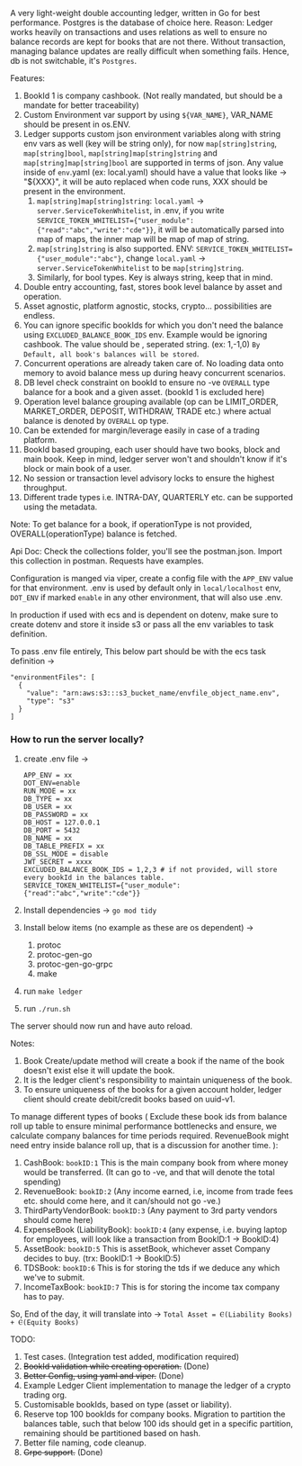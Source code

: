 A very light-weight double accounting ledger, written in Go for best performance.
Postgres is the database of choice here.
Reason:
     Ledger works heavily on transactions and uses relations as well to ensure no balance records are kept for books that are not there.
     Without transaction, managing balance updates are really difficult when something fails. Hence, db is not switchable, it's `Postgres`.

Features:
1. BookId 1 is company cashbook. (Not really mandated, but should be a mandate for better traceability)
2. Custom Environment var support by using `${VAR_NAME}`, VAR_NAME should be present in os.ENV.
3. Ledger supports custom json environment variables along with string env vars as well (key will be string only),
   for now `map[string]string`, `map[string]bool`, `map[string]map[string]string` and `map[string]map[string]bool` are supported in terms of json.
   Any value inside of `env`.yaml (ex: local.yaml) should have a value that looks like -> "${XXX}",
   it will be auto replaced when code runs, XXX should be present in the environment.
     1. `map[string]map[string]string`: `local.yaml` -> `server.ServiceTokenWhitelist`, in .env, if you write `SERVICE_TOKEN_WHITELIST={"user_module":{"read":"abc","write":"cde"}}`,
        it will be automatically parsed into map of maps, the inner map will be map of map of string.
     2. `map[string]string` is also supported. ENV: `SERVICE_TOKEN_WHITELIST={"user_module":"abc"}`, change `local.yaml` -> `server.ServiceTokenWhitelist` to be `map[string]string`.
     3. Similarly, for bool types. Key is always string, keep that in mind.
4. Double entry accounting, fast, stores book level balance by asset and operation. 
5. Asset agnostic, platform agnostic, stocks, crypto... possibilities are endless.
6. You can ignore specific bookIds for which you don't need the balance using `EXCLUDED_BALANCE_BOOK_IDS` env. Example would be ignoring cashbook. The value should be , seperated string. (ex: 1,-1,0)  `By Default, all book's balances will be stored`. 
7. Concurrent operations are already taken care of. No loading data onto memory to avoid balance mess up during heavy concurrent scenarios.
8. DB level check constraint on bookId to ensure no -ve `OVERALL` type balance for a book and a given asset. (bookId 1 is excluded here)
9. Operation level balance grouping available (op can be LIMIT_ORDER, MARKET_ORDER, DEPOSIT, WITHDRAW, TRADE etc.) where actual balance is denoted by `OVERALL` op type.
10. Can be extended for margin/leverage easily in case of a trading platform. 
11. BookId based grouping, each user should have two books, block and main book. Keep in mind, ledger server won't and shouldn't know if it's block or main book of a user.
12. No session or transaction level advisory locks to ensure the highest throughput.
13. Different trade types i.e. INTRA-DAY, QUARTERLY etc. can be supported using the metadata. 

Note: To get balance for a book, if operationType is not provided, OVERALL(operationType) balance is fetched.

Api Doc: Check the collections folder, you'll see the postman.json. Import this collection in postman. Requests have examples.

Configuration is manged via viper, create a config file with the `APP_ENV` value for that environment. .env is used by default only in `local/localhost` env, `DOT_ENV` if marked `enable` in any other environment,
that will also use .env.

In production if used with ecs and is dependent on dotenv, make sure to create dotenv and store it inside s3 or pass all the env variables to task definition.

To pass .env file entirely, This below part should be with the ecs task definition ->
```
"environmentFiles": [
  {
    "value": "arn:aws:s3:::s3_bucket_name/envfile_object_name.env",
    "type": "s3"
  }
]
```


### How to run the server locally? 
  1. create .env file ->
      ```
      APP_ENV = xx
      DOT_ENV=enable
      RUN_MODE = xx 
      DB_TYPE = xx
      DB_USER = xx
      DB_PASSWORD = xx
      DB_HOST = 127.0.0.1
      DB_PORT = 5432
      DB_NAME = xx
      DB_TABLE_PREFIX = xx
      DB_SSL_MODE = disable
      JWT_SECRET = xxxx
      EXCLUDED_BALANCE_BOOK_IDS = 1,2,3 # if not provided, will store every bookId in the balances table.
      SERVICE_TOKEN_WHITELIST={"user_module":{"read":"abc","write":"cde"}}
      ```

  2. Install dependencies -> `go mod tidy`
  3. Install below items (no example as these are os dependent) ->
     1. protoc
     2. protoc-gen-go
     3. protoc-gen-go-grpc
     4. make
  4. run `make ledger`
  5. run `./run.sh`

The server should now run and have auto reload.

Notes:
1. Book Create/update method will create a book if the name of the book doesn't exist else it will update the book.
2. It is the ledger client's responsibility to maintain uniqueness of the book. 
3. To ensure uniqueness of the books for a given account holder, ledger client should create debit/credit books based on uuid-v1. 

To manage different types of books (
     Exclude these book ids from balance roll up table to ensure minimal performance bottlenecks
     and ensure, we calculate company balances for time periods required. 
     RevenueBook might need entry inside balance roll up, that is a discussion for another time.
):

1. CashBook: `bookID:1` This is the main company book from where money would be transferred. (It can go to -ve, and that will denote the total spending)
2. RevenueBook: `bookID:2` (Any income earned, i.e, income from trade fees etc. should come here, and it can/should not go -ve.)
3. ThirdPartyVendorBook: `bookID:3` (Any payment to 3rd party vendors should come here)
4. ExpenseBook (LiabilityBook): `bookID:4` (any expense, i.e. buying laptop for employees, will look like a transaction from BookID:1 -> BookID:4)
5. AssetBook: `bookID:5` This is assetBook, whichever asset Company decides to buy. (trx: BookID:1 -> BookID:5)
6. TDSBook: `bookID:6` This is for storing the tds if we deduce any which we've to submit.
7. IncomeTaxBook: `bookID:7` This is for storing the income tax company has to pay.

So, End of the day, it will translate into ->
`Total Asset = Ⲉ(Liability Books) + Ⲉ(Equity Books)`

TODO:
1. Test cases. (Integration test added, modification required)
2. ~~BookId validation while creating operation.~~ (Done)
3. ~~Better Config, using yaml and viper.~~ (Done)
4. Example Ledger Client implementation to manage the ledger of a crypto trading org.
5. Customisable bookIds, based on type (asset or liability).
6. Reserve top 100 bookIds for company books. Migration to partition the balances table, such that below 100 ids should get in a specific partition, remaining should be partitioned based on hash.
7. Better file naming, code cleanup.
8. ~~Grpc support.~~ (Done)
